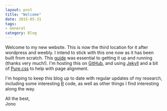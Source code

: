 ```yaml
---
layout: post
title: "Welcome"
date: 2015-05-31
tags: 
- General
category: Blog
---
```


Welcome to my new website. This is now the third location for it after wordpress and weebly. I intend to stick with this one now as it has been built from scratch. This [guide](http://jmcglone.com/guides/github-pages/) was essential to getting it up and running (thanks very much!). I'm hosting this on [GitHub](https://github.com), and using [Jekyll](http://jekyllrb.com/) and a bit of [Pure.css](http://purecss.io/) to help with page alignment.  

I'm hoping to keep this blog up to date with regular updates of my research, including some interesting [R](http://cran.r-project.org/) code, as well as other things I find interesting along the way. 

All the best,   
Jono
